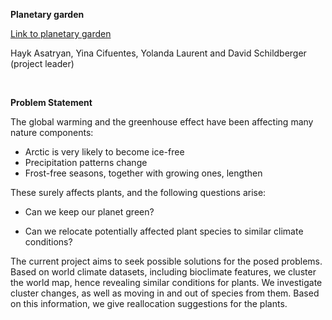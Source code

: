 **Planetary garden**

[Link to planetary garden](https://dadavie-planetary-garden-frontenddatamain-4jt2zp.streamlit.app/)

Hayk Asatryan, Yina Cifuentes, Yolanda Laurent and David Schildberger (project leader)

<br>

**Problem Statement**

The global warming and the greenhouse effect have been affecting many nature components:

- Arctic is very likely to become ice-free
- Precipitation patterns change
- Frost-free seasons, together with growing ones, lengthen

These surely affects plants, and the following questions arise:

* Can we keep our planet green?

* Can we relocate potentially affected plant species to similar climate conditions?

The current project aims to seek possible solutions for the posed problems. Based on world climate datasets, including bioclimate features, we cluster the world map, hence revealing similar conditions for plants. We investigate cluster changes, as well as moving in and out of species from them. Based on this information, we give reallocation suggestions for the plants.
